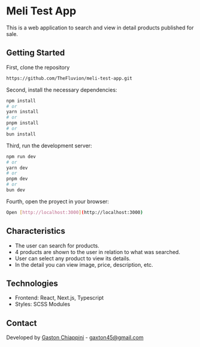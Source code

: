 # Meli Test App
This is a web application to search and view in detail products published for sale.

## Getting Started
First, clone the repository
```bash
https://github.com/TheFluvion/meli-test-app.git
```

Second, install the necessary dependencies:
```bash
npm install
# or
yarn install
# or
pnpm install
# or
bun install
```

Third, run the development server:
```bash
npm run dev
# or
yarn dev
# or
pnpm dev
# or
bun dev
```

Fourth, open the proyect in your browser:
```bash
Open [http://localhost:3000](http://localhost:3000)
```

## Characteristics
- The user can search for products.
- 4 products are shown to the user in relation to what was searched.
- User can select any product to view its details.
- In the detail you can view image, price, description, etc.

## Technologies
- Frontend: React, Next.js, Typescript
- Styles: SCSS Modules

## Contact
Developed by [Gaston Chiappini](https://github.com/TheFluvion) - [gaxton45@gmail.com](mailto:gaxton45@gmail.com)
